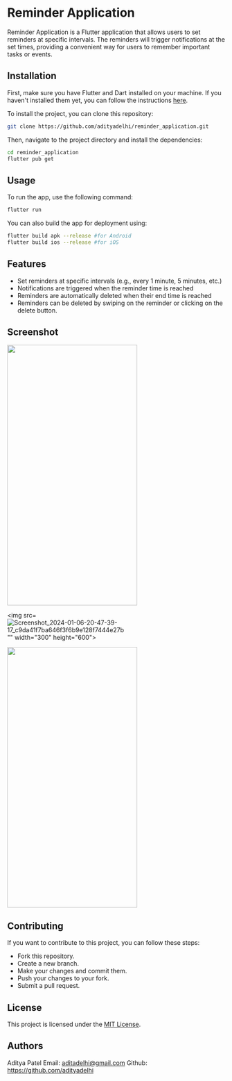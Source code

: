 # Reminder Application

Reminder Application is a Flutter application that allows users to set reminders at specific intervals. The reminders will trigger notifications at the set times, providing a convenient way for users to remember important tasks or events.

## Installation

First, make sure you have Flutter and Dart installed on your machine. If you haven't installed them yet, you can follow the instructions [here](https://flutter.dev/docs/get-started/install).

To install the project, you can clone this repository:

```bash
git clone https://github.com/adityadelhi/reminder_application.git
```

Then, navigate to the project directory and install the dependencies:

```bash
cd reminder_application
flutter pub get
```

## Usage

To run the app, use the following command:

```bash
flutter run
```

You can also build the app for deployment using:

```bash
flutter build apk --release #for Android
flutter build ios --release #for iOS
```

## Features

- Set reminders at specific intervals (e.g., every 1 minute, 5 minutes, etc.)
- Notifications are triggered when the reminder time is reached
- Reminders are automatically deleted when their end time is reached
- Reminders can be deleted by swiping on the reminder or clicking on the delete button.

## Screenshot

<img src="![Screenshot_2024-01-06-19-44-31-42_c9da41f7ba646f3f6b9e128f7444e27b](https://github.com/adityadelhi/reminder_application/assets/54105876/fe12d4a3-1964-4a0d-b647-061cdd924a96)
" width="300" height="600">

<img src=![Screenshot_2024-01-06-20-47-39-17_c9da41f7ba646f3f6b9e128f7444e27b](https://github.com/adityadelhi/reminder_application/assets/54105876/ca8f7e7e-08da-43b9-a3e5-ea0bdf963563)
"" width="300" height="600">

<img src="![Screenshot_2024-01-06-20-47-41-83_c9da41f7ba646f3f6b9e128f7444e27b](https://github.com/adityadelhi/reminder_application/assets/54105876/a42c3a74-bf1d-4475-9f7f-044473d8b5f7)" width="300" height="600">

## Contributing

If you want to contribute to this project, you can follow these steps:

- Fork this repository.
- Create a new branch.
- Make your changes and commit them.
- Push your changes to your fork.
- Submit a pull request.

## License

This project is licensed under the [MIT License](https://opensource.org/licenses/MIT).

## Authors
Aditya Patel
Email: aditadelhi@gmail.com
Github: https://github.com/adityadelhi
